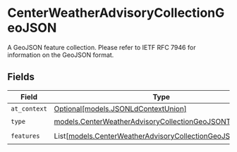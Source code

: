# CenterWeatherAdvisoryCollectionGeoJSON

A GeoJSON feature collection. Please refer to IETF RFC 7946 for information on the GeoJSON format.


## Fields

| Field                                                                                                                    | Type                                                                                                                     | Required                                                                                                                 | Description                                                                                                              |
| ------------------------------------------------------------------------------------------------------------------------ | ------------------------------------------------------------------------------------------------------------------------ | ------------------------------------------------------------------------------------------------------------------------ | ------------------------------------------------------------------------------------------------------------------------ |
| `at_context`                                                                                                             | [Optional[models.JSONLdContextUnion]](../models/jsonldcontextunion.md)                                                   | :heavy_minus_sign:                                                                                                       | N/A                                                                                                                      |
| `type`                                                                                                                   | [models.CenterWeatherAdvisoryCollectionGeoJSONType](../models/centerweatheradvisorycollectiongeojsontype.md)             | :heavy_check_mark:                                                                                                       | N/A                                                                                                                      |
| `features`                                                                                                               | List[[models.CenterWeatherAdvisoryCollectionGeoJSONFeature](../models/centerweatheradvisorycollectiongeojsonfeature.md)] | :heavy_check_mark:                                                                                                       | N/A                                                                                                                      |